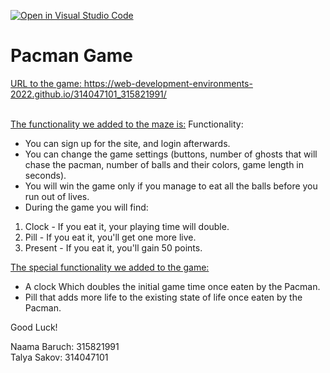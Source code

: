 [![Open in Visual Studio Code](https://classroom.github.com/assets/open-in-vscode-c66648af7eb3fe8bc4f294546bfd86ef473780cde1dea487d3c4ff354943c9ae.svg)](https://classroom.github.com/online_ide?assignment_repo_id=7802571&assignment_repo_type=AssignmentRepo)
# Pacman Game


<ins>URL to the game: https://web-development-environments-2022.github.io/314047101_315821991/ </ins><br/><br/>

<ins>The functionality we added to the maze is:</ins>
Functionality:

- You can sign up for the site, and login afterwards.
- You can change the game settings (buttons, number of ghosts that will chase the pacman, number of balls and their colors, game length in seconds).
- You will win the game only if you manage to eat all the balls before you run out of lives.
- During the game you will find:
 1. Clock - If you eat it, your playing time will double.
 2. Pill - If you eat it, you'll get one more live.
 3. Present - If you eat it, you'll gain 50 points.

<ins>The special functionality we added to the game:</ins>
- A clock Which doubles the initial game time once eaten by the Pacman.
- Pill that adds more life to the existing state of life once eaten by the Pacman.

Good Luck!

Naama Baruch: 315821991  <br/>
Talya Sakov: 314047101
